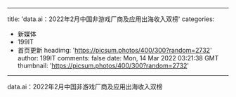 
---
title: 'data.ai：2022年2月中国非游戏厂商及应用出海收入双榜'
categories: 
 - 新媒体
 - 199IT
 - 首页更新
headimg: 'https://picsum.photos/400/300?random=2732'
author: 199IT
comments: false
date: Mon, 14 Mar 2022 03:21:38 GMT
thumbnail: 'https://picsum.photos/400/300?random=2732'
---

<div>   
data.ai：2022年2月中国非游戏厂商及应用出海收入双榜  
</div>
            